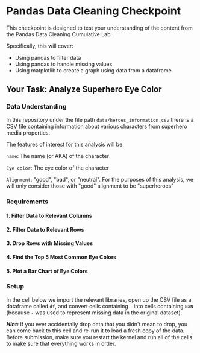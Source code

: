 # Pandas Data Cleaning Checkpoint

This checkpoint is designed to test your understanding of the content from the Pandas Data Cleaning Cumulative Lab.

Specifically, this will cover:

* Using pandas to filter data
* Using pandas to handle missing values
* Using matplotlib to create a graph using data from a dataframe

## Your Task: Analyze Superhero Eye Color

### Data Understanding

In this repository under the file path `data/heroes_information.csv` there is a CSV file containing information about various characters from superhero media properties.

The features of interest for this analysis will be:

`name`: The name (or AKA) of the character

`Eye color`: The eye color of the character

`Alignment`: "good", "bad", or "neutral". For the purposes of this analysis, we will only consider those with "good" alignment to be "superheroes"

### Requirements

#### 1. Filter Data to Relevant Columns

#### 2. Filter Data to Relevant Rows

#### 3. Drop Rows with Missing Values

#### 4. Find the Top 5 Most Common Eye Colors

#### 5. Plot a Bar Chart of Eye Colors

### Setup

In the cell below we import the relevant libraries, open up the CSV file as a dataframe called `df`, and convert cells containing `-` into cells containing `NaN` (because `-` was used to represent missing data in the original dataset).

***Hint:*** If you ever accidentally drop data that you didn't mean to drop, you can come back to this cell and re-run it to load a fresh copy of the data. Before submission, make sure you restart the kernel and run all of the cells to make sure that everything works in order.


